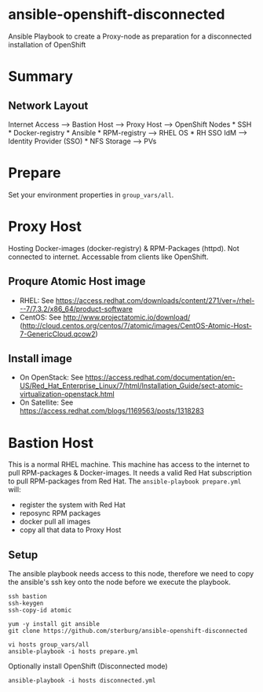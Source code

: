 # ansible-openshift-disconnected
Ansible Playbook to create a Proxy-node as preparation for a disconnected installation of OpenShift

# Summary

## Network Layout
   Internet Access --> Bastion Host --> Proxy Host        --> OpenShift Nodes
                       * SSH            * Docker-registry
                       * Ansible        * RPM-registry    --> RHEL OS
                                        * RH SSO IdM      --> Identity Provider (SSO)
                                        * NFS Storage     --> PVs


# Prepare
Set your environment properties in `group_vars/all`.

# Proxy Host
Hosting Docker-images (docker-registry) & RPM-Packages (httpd).
Not connected to internet.
Accessable from clients like OpenShift.

## Proqure Atomic Host image
* RHEL: See https://access.redhat.com/downloads/content/271/ver=/rhel---7/7.3.2/x86_64/product-software
* CentOS: See http://www.projectatomic.io/download/ (http://cloud.centos.org/centos/7/atomic/images/CentOS-Atomic-Host-7-GenericCloud.qcow2)
## Install image
* On OpenStack: See https://access.redhat.com/documentation/en-US/Red_Hat_Enterprise_Linux/7/html/Installation_Guide/sect-atomic-virtualization-openstack.html
* On Satellite: See https://access.redhat.com/blogs/1169563/posts/1318283


# Bastion Host
This is a normal RHEL machine.
This machine has access to the internet to pull RPM-packages & Docker-images.
It needs a valid Red Hat subscription to pull RPM-packages from Red Hat.
The `ansible-playbook prepare.yml` will:
* register the system with Red Hat
* reposync RPM packages
* docker pull all images
* copy all that data to Proxy Host

## Setup
The ansible playbook needs access to this node, therefore we need to copy the ansible's ssh key onto the node before we execute the playbook.
```
ssh bastion
ssh-keygen
ssh-copy-id atomic

yum -y install git ansible
git clone https://github.com/sterburg/ansible-openshift-disconnected

vi hosts group_vars/all
ansible-playbook -i hosts prepare.yml
```
Optionally install OpenShift (Disconnected mode)
```
ansible-playbook -i hosts disconnected.yml
```
